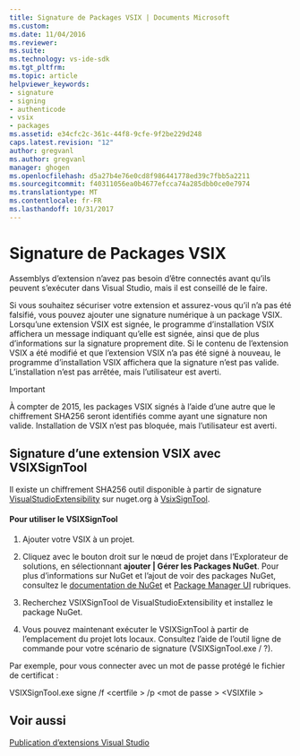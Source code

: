 ```yaml
---
title: Signature de Packages VSIX | Documents Microsoft
ms.custom: 
ms.date: 11/04/2016
ms.reviewer: 
ms.suite: 
ms.technology: vs-ide-sdk
ms.tgt_pltfrm: 
ms.topic: article
helpviewer_keywords:
- signature
- signing
- authenticode
- vsix
- packages
ms.assetid: e34cfc2c-361c-44f8-9cfe-9f2be229d248
caps.latest.revision: "12"
author: gregvanl
ms.author: gregvanl
manager: ghogen
ms.openlocfilehash: d5a27b4e76e0cd8f986441778ed39c7fbb5a2211
ms.sourcegitcommit: f40311056ea0b4677efcca74a285dbb0ce0e7974
ms.translationtype: MT
ms.contentlocale: fr-FR
ms.lasthandoff: 10/31/2017
---
```

# <a name="signing-vsix-packages"></a>Signature de Packages VSIX
Assemblys d’extension n’avez pas besoin d’être connectés avant qu’ils peuvent s’exécuter dans Visual Studio, mais il est conseillé de le faire.  
  
 Si vous souhaitez sécuriser votre extension et assurez-vous qu’il n’a pas été falsifié, vous pouvez ajouter une signature numérique à un package VSIX. Lorsqu’une extension VSIX est signée, le programme d’installation VSIX affichera un message indiquant qu’elle est signée, ainsi que de plus d’informations sur la signature proprement dite. Si le contenu de l’extension VSIX a été modifié et que l’extension VSIX n’a pas été signé à nouveau, le programme d’installation VSIX affichera que la signature n’est pas valide. L’installation n’est pas arrêtée, mais l’utilisateur est averti.  
  
> [!IMPORTANT]
>  À compter de 2015, les packages VSIX signés à l’aide d’une autre que le chiffrement SHA256 seront identifiés comme ayant une signature non valide. Installation de VSIX n’est pas bloquée, mais l’utilisateur est averti.  
  
## <a name="signing-a-vsix-with-vsixsigntool"></a>Signature d’une extension VSIX avec VSIXSignTool  
 Il existe un chiffrement SHA256 outil disponible à partir de signature [VisualStudioExtensibility](http://www.nuget.org/profiles/VisualStudioExtensibility) sur nuget.org à [VsixSignTool](http://www.nuget.org/packages/Microsoft.VSSDK.Vsixsigntool).  
  
#### <a name="to-use-the-vsixsigntool"></a>Pour utiliser le VSIXSignTool  
  
1.  Ajouter votre VSIX à un projet.  
  
2.  Cliquez avec le bouton droit sur le nœud de projet dans l’Explorateur de solutions, en sélectionnant **ajouter &#124; Gérer les Packages NuGet**.  Pour plus d’informations sur NuGet et l’ajout de voir des packages NuGet, consultez le [documentation de NuGet](http://docs.microsoft.com/NuGet) et [Package Manager UI](http://docs.microsoft.com/NuGet/Tools/Package-Manager-UI) rubriques.  
  
3.  Recherchez VSIXSignTool de VisualStudioExtensibility et installez le package NuGet.  
  
4.  Vous pouvez maintenant exécuter le VSIXSignTool à partir de l’emplacement du projet lots locaux. Consultez l’aide de l’outil ligne de commande pour votre scénario de signature (VSIXSignTool.exe / ?).  
  
 Par exemple, pour vous connecter avec un mot de passe protégé le fichier de certificat :  
  
 VSIXSignTool.exe signe /f \<certfile > /p \<mot de passe > \<VSIXfile >  
  
## <a name="see-also"></a>Voir aussi  
 [Publication d’extensions Visual Studio](../extensibility/shipping-visual-studio-extensions.md)